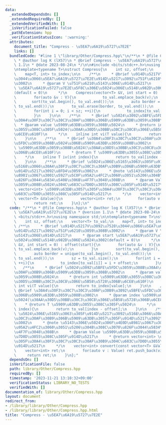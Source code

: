 ```yaml
---
data:
  _extendedDependsOn: []
  _extendedRequiredBy: []
  _extendedVerifiedWith: []
  _isVerificationFailed: false
  _pathExtension: hpp
  _verificationStatusIcon: ':warning:'
  attributes:
    document_title: "Compress - \u5EA7\u6A19\u5727\u7E2E"
    links: []
  bundledCode: "#line 1 \"library/Other/Compress.hpp\"\n/**\n * @file Compress.hpp\n\
    \ * @author log K (lX57)\n * @brief Compress - \u5EA7\u6A19\u5727\u7E2E\n * @version\
    \ 1.1\n * @date 2023-08-24\n */\n\n#include <bits/stdc++.h>\nusing namespace std;\n\
    \ntemplate<typename T>\nstruct Compress{\n    int sz, offset;\n    vector<T> to_val;\n\
    \    map<T, int> to_index;\n\n    /**\n     * @brief \u914D\u5217V\u3092\u7528\
    \u3044\u3066\u5EA7\u6A19\u5727\u7E2E\u914D\u5217\u3092\u751F\u6210\u3059\u308B\
    \u3002\n     * @param V \u751F\u6210\u5143\u306E\u914D\u5217\n     * @param start\
    \ \u5EA7\u6A19\u5727\u7E2E\u5F8C\u306E\u5024\u306E\u5148\u982D\u306E\u5024\u3002\
    (default = 0)\n     */\n    Compress(vector<T> &V, int start = 0) : offset(start){\n\
    \        for(auto &v : V){\n            to_val.emplace_back(v);\n        }\n \
    \       sort(to_val.begin(), to_val.end());\n        auto border = unique(to_val.begin(),\
    \ to_val.end());\n        to_val.erase(border, to_val.end());\n        sz = to_val.size();\n\
    \        for(int i = 0; i < sz; ++i){\n            to_index[to_val[i]] = i + offset;\n\
    \        }\n    }\n\n    /**\n     * @brief \u5024\u3092\u5BFE\u5FDC\u3059\u308B\
    \u30A4\u30F3\u30C7\u30C3\u30AF\u30B9\u306B\u5909\u63DB\u3059\u308B\u3002\n   \
    \  * @param value \u5909\u63DB\u3059\u308B\u5024\n     * @return int \u5909\u63DB\
    \u3055\u308C\u305F\u5024(\u30AA\u30D5\u30BB\u30C3\u30C8\u306E\u5B58\u5728\u306B\
    \u6CE8\u610F)\n     */\n    inline int vi(T value){\n        return to_index[value];\n\
    \    }\n\n    /**\n     * @brief \u30A4\u30F3\u30C7\u30C3\u30AF\u30B9\u3092\u5BFE\
    \u5FDC\u3059\u308B\u5024\u306B\u5909\u63DB\u3059\u308B\u3002\n     * @param index\
    \ \u5909\u63DB\u3059\u308B\u5024(\u30AA\u30D5\u30BB\u30C3\u30C8\u306E\u5B58\u5728\
    \u306B\u6CE8\u610F)\n     * @return T \u5909\u63DB\u3055\u308C\u305F\u5024\n \
    \    */\n    inline T iv(int index){\n        return to_val[index - offset];\n\
    \    }\n\n    /**\n     * @brief \u5024\u306E\u5165\u3063\u305F\u914D\u5217\u3092\
    \u5168\u3066\u30A4\u30F3\u30C7\u30C3\u30AF\u30B9\u306B\u5909\u63DB\u3057\u305F\
    \u914D\u5217\u3092\u8FD4\u3059\u3002\n     * @note \u5143\u306E\u5024\u306F\u4E0D\
    \u8981\u3067\u3001\u5927\u5C0F\u95A2\u4FC2\u3060\u3051\u5206\u304B\u308C\u3070\
    \u826F\u3044\u5834\u5408\u306B\u4F7F\u3048\u308B\n     * @param Value \u5909\u63DB\
    \u3059\u308B\u5024\u304C\u683C\u7D0D\u3055\u308C\u305F\u914D\u5217\n     * @return\
    \ vector<int> \u5909\u63DB\u3057\u305F\u30A4\u30F3\u30C7\u30C3\u30AF\u30B9\u304C\
    \u683C\u7D0D\u3055\u308C\u305F\u914D\u5217\n     */\n    vector<int> convert(const\
    \ vector<T> &Value){\n        vector<int> ret;\n        for(auto v : Value) ret.push_back(vi(v));\n\
    \        return ret;\n    }\n};\n"
  code: "/**\n * @file Compress.hpp\n * @author log K (lX57)\n * @brief Compress -\
    \ \u5EA7\u6A19\u5727\u7E2E\n * @version 1.1\n * @date 2023-08-24\n */\n\n#include\
    \ <bits/stdc++.h>\nusing namespace std;\n\ntemplate<typename T>\nstruct Compress{\n\
    \    int sz, offset;\n    vector<T> to_val;\n    map<T, int> to_index;\n\n   \
    \ /**\n     * @brief \u914D\u5217V\u3092\u7528\u3044\u3066\u5EA7\u6A19\u5727\u7E2E\
    \u914D\u5217\u3092\u751F\u6210\u3059\u308B\u3002\n     * @param V \u751F\u6210\
    \u5143\u306E\u914D\u5217\n     * @param start \u5EA7\u6A19\u5727\u7E2E\u5F8C\u306E\
    \u5024\u306E\u5148\u982D\u306E\u5024\u3002(default = 0)\n     */\n    Compress(vector<T>\
    \ &V, int start = 0) : offset(start){\n        for(auto &v : V){\n           \
    \ to_val.emplace_back(v);\n        }\n        sort(to_val.begin(), to_val.end());\n\
    \        auto border = unique(to_val.begin(), to_val.end());\n        to_val.erase(border,\
    \ to_val.end());\n        sz = to_val.size();\n        for(int i = 0; i < sz;\
    \ ++i){\n            to_index[to_val[i]] = i + offset;\n        }\n    }\n\n \
    \   /**\n     * @brief \u5024\u3092\u5BFE\u5FDC\u3059\u308B\u30A4\u30F3\u30C7\u30C3\
    \u30AF\u30B9\u306B\u5909\u63DB\u3059\u308B\u3002\n     * @param value \u5909\u63DB\
    \u3059\u308B\u5024\n     * @return int \u5909\u63DB\u3055\u308C\u305F\u5024(\u30AA\
    \u30D5\u30BB\u30C3\u30C8\u306E\u5B58\u5728\u306B\u6CE8\u610F)\n     */\n    inline\
    \ int vi(T value){\n        return to_index[value];\n    }\n\n    /**\n     *\
    \ @brief \u30A4\u30F3\u30C7\u30C3\u30AF\u30B9\u3092\u5BFE\u5FDC\u3059\u308B\u5024\
    \u306B\u5909\u63DB\u3059\u308B\u3002\n     * @param index \u5909\u63DB\u3059\u308B\
    \u5024(\u30AA\u30D5\u30BB\u30C3\u30C8\u306E\u5B58\u5728\u306B\u6CE8\u610F)\n \
    \    * @return T \u5909\u63DB\u3055\u308C\u305F\u5024\n     */\n    inline T iv(int\
    \ index){\n        return to_val[index - offset];\n    }\n\n    /**\n     * @brief\
    \ \u5024\u306E\u5165\u3063\u305F\u914D\u5217\u3092\u5168\u3066\u30A4\u30F3\u30C7\
    \u30C3\u30AF\u30B9\u306B\u5909\u63DB\u3057\u305F\u914D\u5217\u3092\u8FD4\u3059\
    \u3002\n     * @note \u5143\u306E\u5024\u306F\u4E0D\u8981\u3067\u3001\u5927\u5C0F\
    \u95A2\u4FC2\u3060\u3051\u5206\u304B\u308C\u3070\u826F\u3044\u5834\u5408\u306B\
    \u4F7F\u3048\u308B\n     * @param Value \u5909\u63DB\u3059\u308B\u5024\u304C\u683C\
    \u7D0D\u3055\u308C\u305F\u914D\u5217\n     * @return vector<int> \u5909\u63DB\u3057\
    \u305F\u30A4\u30F3\u30C7\u30C3\u30AF\u30B9\u304C\u683C\u7D0D\u3055\u308C\u305F\
    \u914D\u5217\n     */\n    vector<int> convert(const vector<T> &Value){\n    \
    \    vector<int> ret;\n        for(auto v : Value) ret.push_back(vi(v));\n   \
    \     return ret;\n    }\n};"
  dependsOn: []
  isVerificationFile: false
  path: library/Other/Compress.hpp
  requiredBy: []
  timestamp: '2023-11-21 13:10:32+09:00'
  verificationStatus: LIBRARY_NO_TESTS
  verifiedWith: []
documentation_of: library/Other/Compress.hpp
layout: document
redirect_from:
- /library/library/Other/Compress.hpp
- /library/library/Other/Compress.hpp.html
title: "Compress - \u5EA7\u6A19\u5727\u7E2E"
---
```

